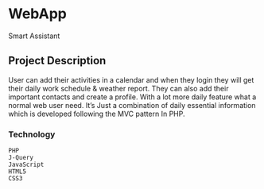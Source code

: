 # WebApp

Smart Assistant

## Project Description

User can add their activities in a calendar and when they login they will get their daily work schedule &amp; weather report. They can also add their important contacts and create a profile. With a lot more daily feature what a normal web user need. It’s Just a combination of daily essential information which is developed following the MVC pattern In PHP.

### Technology

```
PHP
J-Query
JavaScript
HTML5
CSS3
